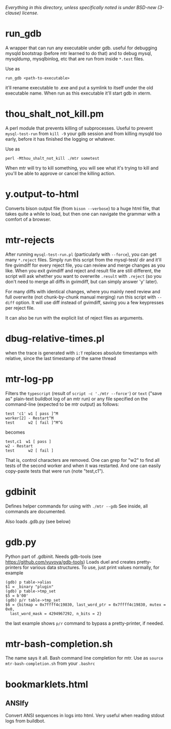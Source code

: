 _Everything in this directory, unless specifically noted
is under BSD-new (3-clause) license._

# run_gdb

A wrapper that can run any executable under gdb.  useful for debugging mysqld
bootstrap (before mtr learned to do that) and to debug
mysql, mysqldump, mysqlbinlog, etc that are run from inside `*.test` files.

Use as

    run_gdb <path-to-executable>

it'll rename executable to <old-name>.exe and put a symlink to itself
under the old executable name. When run as this executable it'll
start gdb in xterm.

# thou_shalt_not_kill.pm

A perl module that prevents killing of subprocesses. Useful to prevent
`mysql-test-run` from `kill -9` your gdb session and from killing mysqld too
early, before it has finished the logging or whatever.

Use as

    perl -Mthou_shalt_not_kill ./mtr sometest

When mtr will try to kill something, you will see what it's trying to
kill and you'll be able to approve or cancel the killing action.

# y.output-to-html

Converts bison output file (from `bison --verbose`) to a huge html file,
that takes quite a while to load, but then one can navigate the grammar
with a comfort of a browser.

# mtr-rejects

After running `mysql-test-run.pl` (particularly with `--force`), you can get many
`*.reject` files. Simply run this script from the mysql-test/ dir and it'll fire
gvimdiff for every reject file, you can review and merge changes as you like.
When you exit gvimdiff and reject and result file are still different, the
script will ask whether you want to overwrite `.result` with `.reject` (so you
don't need to merge all diffs in gvimdiff, but can simply answer 'y' later).

For many diffs with identical changes, where you mainly need review and full
overwrite (not chunk-by-chunk manual merging) run this script with `--diff`
option.  It will use diff instead of gvimdiff, saving you a few keypresses
per reject file.

It can also be run with the explicit list of reject files as arguments.

# dbug-relative-times.pl

when the trace is generated with `i:T`
replaces absolute timestamps with relative, since the last timestamp
of the same thread

# mtr-log-pp

Filters the `typescript` (result of `script -c './mtr --force'`) or
`text` ("save as" plain-text buildbot log of an mtr run) or any file specified
on the command-line (expected to be mtr output) as follows:

    test 'c1' w1 [ pass ]^M
    worker[2] - Restart^M
    test      w2 [ fail ]^M^G

becomes

    test,c1  w1 [ pass ]
    w2 - Restart
    test      w2 [ fail ]

That is, control characters are removed. One can grep for "w2" to
find all tests of the second worker and when it was restarted.
And one can easily copy-paste tests that were run (note "test,c1").

# gdbinit

Defines helper commands for using with `./mtr --gdb`
See inside, all commands are documented.

Also loads .gdb.py (see below)

# gdb.py

Python part of .gdbinit. Needs gdb-tools
(see https://github.com/vuvova/gdb-tools)
Loads duel and creates pretty-printers for various data structures.
To use, just print values normally, for example

    (gdb) p table->alias
    $1 = _binary "plugin"
    (gdb) p table->tmp_set
    $5 = b'00'
    (gdb) p/r table->tmp_set
    $6 = {bitmap = 0x7ffff4c19830, last_word_ptr = 0x7ffff4c19830, mutex = 0x0, 
      last_word_mask = 4294967292, n_bits = 2}

the last example shows `p/r` command to bypass a pretty-printer, if needed.

# mtr-bash-completion.sh

The name says it all. Bash command line completion for mtr.
Use as `source mtr-bash-completion.sh` from your `.bashrc`

# bookmarklets.html

## ANSIfy

Convert ANSI sequences in logs into html.
Very useful when reading stdout logs from buildbot.
